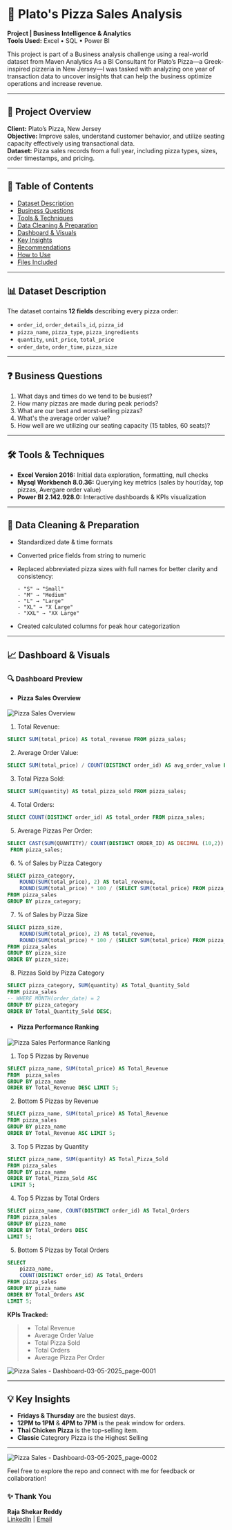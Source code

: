 # 🍕 Plato's Pizza Sales Analysis

**Project | Business Intelligence & Analytics**  
**Tools Used:** Excel • SQL • Power BI

This project is part of a Business analysis challenge using a real-world dataset from Maven Analytics As a BI Consultant for Plato’s Pizza—a Greek-inspired pizzeria in New Jersey—I was tasked with analyzing one year of transaction data to uncover insights that can help the business optimize operations and increase revenue.

---

## 📌 Project Overview

**Client:** Plato’s Pizza, New Jersey  
**Objective:** Improve sales, understand customer behavior, and utilize seating capacity effectively using transactional data.  
**Dataset:** Pizza sales records from a full year, including pizza types, sizes, order timestamps, and pricing.

---

## 📂 Table of Contents

- [Dataset Description](#dataset-description)
- [Business Questions](#business-questions)
- [Tools & Techniques](#tools--techniques)
- [Data Cleaning & Preparation](#data-cleaning--preparation)
- [Dashboard & Visuals](#dashboard--visuals)
- [Key Insights](#key-insights)
- [Recommendations](#recommendations)
- [How to Use](#how-to-use)
- [Files Included](#files-included)

---

## 📊 Dataset Description

The dataset contains **12 fields** describing every pizza order:

- `order_id`, `order_details_id`, `pizza_id`
- `pizza_name`, `pizza_type`, `pizza_ingredients`
- `quantity`, `unit_price`, `total_price`
- `order_date`, `order_time`, `pizza_size`

---

## ❓ Business Questions

1. What days and times do we tend to be busiest?
2. How many pizzas are made during peak periods?
3. What are our best and worst-selling pizzas?
4. What's the average order value?
5. How well are we utilizing our seating capacity (15 tables, 60 seats)?

---

## 🛠️ Tools & Techniques

- **Excel Version 2016:** Initial data exploration, formatting, null checks
- **Mysql Workbench 8.0.36:** Querying key metrics (sales by hour/day, top pizzas, Avergare order value)
- **Power BI 2.142.928.0:** Interactive dashboards & KPIs visualization

---

## 🧹 Data Cleaning & Preparation

- Standardized date & time formats  
- Converted price fields from string to numeric  
- Replaced abbreviated pizza sizes with full names for better clarity and consistency:

      - "S" → "Small"
      - "M" → "Medium"
      - "L" → "Large"
      - "XL" → "X Large"
      - "XXL" → "XX Large"

- Created calculated columns for peak hour categorization  

---

## 📈 Dashboard & Visuals

### 🔍 Dashboard Preview
- #### Pizza Sales Overview
![Pizza Sales Overview](https://github.com/user-attachments/assets/e3efaf06-5406-4fd4-995b-05b78a6cc9cb)

1. Total Revenue:
```sql
SELECT SUM(total_price) AS total_revenue FROM pizza_sales;
```
2. Average Order Value:
```sql
SELECT SUM(total_price) / COUNT(DISTINCT order_id) AS avg_order_value FROM pizza_sales;
```
3.	Total Pizza Sold:
```sql
SELECT SUM(quantity) AS total_pizza_sold FROM pizza_sales;
```
4.	Total Orders:
```sql
SELECT COUNT(DISTINCT order_id) AS total_order FROM pizza_sales;
```
5.	Average Pizzas Per Order:
```sql
SELECT CAST(SUM(QUANTITY)/ COUNT(DISTINCT ORDER_ID) AS DECIMAL (10,2)) AS AVG_PIZZA_PER_ORDER
 FROM pizza_sales;
```
6. % of Sales by Pizza Category
```sql
SELECT pizza_category,
    ROUND(SUM(total_price), 2) AS total_revenue,
    ROUND(SUM(total_price) * 100 / (SELECT SUM(total_price) FROM pizza_sales), 2) AS PCT
FROM pizza_sales 
GROUP BY pizza_category;
```
7. % of Sales by Pizza Size
```sql
SELECT pizza_size,
    ROUND(SUM(total_price), 2) AS total_revenue,
    ROUND(SUM(total_price) * 100 / (SELECT SUM(total_price) FROM pizza_sales), 2) AS PCT
FROM pizza_sales
GROUP BY pizza_size
ORDER BY pizza_size;
```
8. Pizzas Sold by Pizza Category
```sql
SELECT pizza_category, SUM(quantity) AS Total_Quantity_Sold
FROM pizza_sales
-- WHERE MONTH(order_date) = 2
GROUP BY pizza_category
ORDER BY Total_Quantity_Sold DESC;
```
- #### Pizza Performance  Ranking
![Pizza Sales Performance  Ranking](https://github.com/user-attachments/assets/612d1243-180c-4591-b6b1-0e73dc6f7a52)

1.	Top 5 Pizzas by Revenue
```sql
SELECT pizza_name, SUM(total_price) AS Total_Revenue
FROM  pizza_sales
GROUP BY pizza_name
ORDER BY Total_Revenue DESC LIMIT 5;
```
2. Bottom 5 Pizzas by Revenue
```sql
SELECT pizza_name, SUM(total_price) AS Total_Revenue
FROM pizza_sales
GROUP BY pizza_name
ORDER BY Total_Revenue ASC LIMIT 5;
```
3. Top 5 Pizzas by Quantity
```sql
SELECT pizza_name, SUM(quantity) AS Total_Pizza_Sold
FROM pizza_sales
GROUP BY pizza_name
ORDER BY Total_Pizza_Sold ASC
 LIMIT 5;
```
4. Top 5 Pizzas by Total Orders
```sql
SELECT pizza_name, COUNT(DISTINCT order_id) AS Total_Orders
FROM pizza_sales
GROUP BY pizza_name
ORDER BY Total_Orders DESC
LIMIT 5;
```
5. Bottom 5 Pizzas by Total Orders
```sql
SELECT 
    pizza_name, 
    COUNT(DISTINCT order_id) AS Total_Orders
FROM pizza_sales
GROUP BY pizza_name
ORDER BY Total_Orders ASC
LIMIT 5;
```

 **KPIs Tracked:**
> - Total Revenue
> - Average Order Value  
> - Total Pizza Sold
> - Total Orders
> - Average Pizza Per Order



![Pizza Sales - Dashboard-03-05-2025_page-0001](https://github.com/user-attachments/assets/da84427b-190f-410a-8541-f509cc1f7125)

---

## 💡 Key Insights

- **Fridays & Thursday** are the busiest days.
- **12PM to 1PM** & **4PM to 7PM**  is the peak window for orders.
- **Thai Chicken Pizza** is the top-selling item.
- **Classic** Categrory Pizza is the Highest Selling 

---
![Pizza Sales - Dashboard-03-05-2025_page-0002](https://github.com/user-attachments/assets/64970c2a-bf4f-4527-a495-3a68d13ebbc9)

Feel free to explore the repo and connect with me for feedback or collaboration!
### ✨ Thank You
**Raja Shekar Reddy**  
[LinkedIn](linkedin.com/in/raj-shekar-reddy) | [Email](mailto:rajshekarreddy996@gmail.com)



